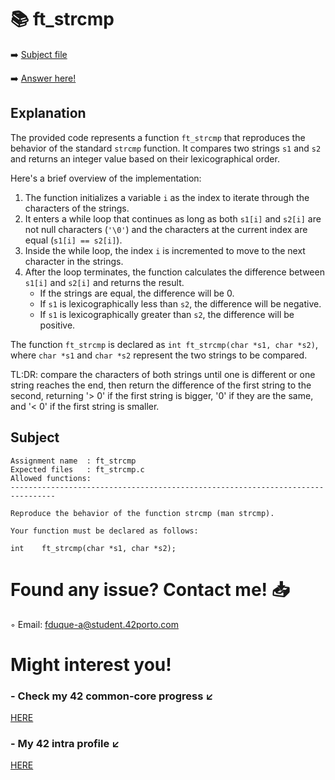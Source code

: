 # :books: ft_strcmp
:arrow_right: [Subject file](./subject.en.txt) 

:arrow_right: [Answer here!](./ft_strcmp.c)

## Explanation

The provided code represents a function `ft_strcmp` that reproduces the behavior of the standard `strcmp` function. It compares two strings `s1` and `s2` and returns an integer value based on their lexicographical order.

Here's a brief overview of the implementation:

1. The function initializes a variable `i` as the index to iterate through the characters of the strings.
2. It enters a while loop that continues as long as both `s1[i]` and `s2[i]` are not null characters (`'\0'`) and the characters at the current index are equal (`s1[i] == s2[i]`).
3. Inside the while loop, the index `i` is incremented to move to the next character in the strings.
4. After the loop terminates, the function calculates the difference between `s1[i]` and `s2[i]` and returns the result.
   - If the strings are equal, the difference will be 0.
   - If `s1` is lexicographically less than `s2`, the difference will be negative.
   - If `s1` is lexicographically greater than `s2`, the difference will be positive.

The function `ft_strcmp` is declared as `int ft_strcmp(char *s1, char *s2)`, where `char *s1` and `char *s2` represent the two strings to be compared.

TL:DR: compare the characters of both strings until one is different or one string reaches the end, then return the difference of the first string to the second, returning '> 0' if the first string is bigger, '0' if they are the same, and '< 0' if the first string is smaller.

## Subject

```
Assignment name  : ft_strcmp
Expected files   : ft_strcmp.c
Allowed functions:
--------------------------------------------------------------------------------

Reproduce the behavior of the function strcmp (man strcmp).

Your function must be declared as follows:

int    ft_strcmp(char *s1, char *s2);

```

# Found any issue? Contact me! 📥

◦ Email: fduque-a@student.42porto.com

# Might interest you!

### - Check my 42 common-core progress ↙️

[HERE](https://github.com/fduquea/42cursus)

### - My 42 intra profile ↙️
[HERE](https://profile.intra.42.fr/users/fduque-a)